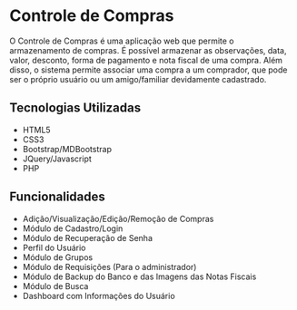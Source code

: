 # Controle de Compras

O Controle de Compras é uma aplicação web que permite o armazenamento de compras. É possível armazenar as observações, data, valor, desconto, forma de pagamento e nota fiscal de uma compra. Além disso, o sistema permite associar uma compra a um comprador, que pode ser o próprio usuário ou um amigo/familiar devidamente cadastrado.

## Tecnologias Utilizadas

- HTML5
- CSS3
- Bootstrap/MDBootstrap
- JQuery/Javascript
- PHP

## Funcionalidades

- Adição/Visualização/Edição/Remoção de Compras
- Módulo de Cadastro/Login
- Módulo de Recuperação de Senha
- Perfil do Usuário
- Módulo de Grupos
- Módulo de Requisições (Para o administrador)
- Módulo de Backup do Banco e das Imagens das Notas Fiscais
- Módulo de Busca
- Dashboard com Informações do Usuário